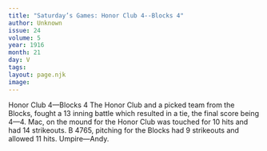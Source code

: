 ```yaml
---
title: "Saturday’s Games: Honor Club 4--Blocks 4"
author: Unknown
issue: 24
volume: 5
year: 1916
month: 21
day: V
tags:
layout: page.njk
image:
---
```

Honor Club 4—Blocks 4      The Honor Club and a picked team from the Blocks, fought a 13 inning battle which resulted in a tie, the final score being 4—4.   Mac, on the mound for the Honor Club was touched for 10 hits and had 14 strikeouts.   B 4765, pitching for the Blocks had 9 strikeouts and allowed 11 hits.    Umpire—Andy.    


